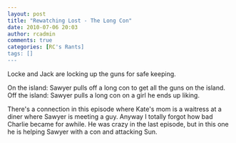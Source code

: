 ```yaml
---
layout: post
title: "Rewatching Lost - The Long Con"
date: 2010-07-06 20:03
author: rcadmin
comments: true
categories: [RC's Rants]
tags: []
---
```

Locke and Jack are locking up the guns for safe keeping.

On the island: Sawyer pulls off a long con to get all the guns on the island.
Off the island: Sawyer pulls a long con on a girl he ends up liking. 

There's a connection in this episode where Kate's mom is a waitress at a diner where Sawyer is meeting a guy. Anyway I totally forgot how bad Charlie became for awhile. He was crazy in the last episode, but in this one he is helping Sawyer with a con and attacking Sun. 


